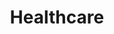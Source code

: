 ---
title:  "Healthcare"
intro: The complexities of healthcare require specialized approaches to generate value across the industry. Our experience spans multiple disciplines and functional areas including finance and accounting, revenue cycle, operations, mergers and acquisitions, analytics, and others. 
featured_services: [Cost-Management, Operating-Model-Design , Automation, Change-Management]
order: 1
---